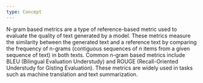 ```yaml
---
type: Concept
---
```


N-gram based metrics are a type of reference-based metric used to evaluate the quality of text generated by a model. These metrics measure the similarity between the generated text and a reference text by comparing the frequency of n-grams (contiguous sequences of n items from a given sequence of text) in both texts. Common n-gram based metrics include BLEU (Bilingual Evaluation Understudy) and ROUGE (Recall-Oriented Understudy for Gisting Evaluation). These metrics are widely used in tasks such as machine translation and text summarization.